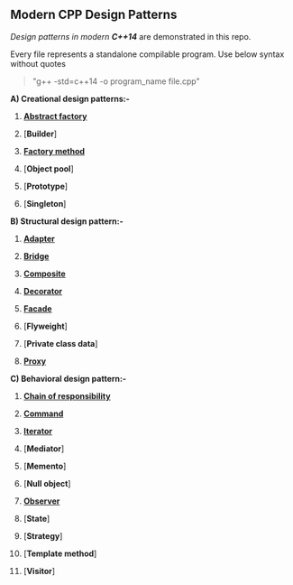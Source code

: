 ## Modern CPP Design Patterns

_Design patterns in modern __C++14___ are demonstrated in this repo.

Every file represents a standalone compilable program. Use below syntax without quotes

>  "g++ -std=c++14 -o program_name file.cpp"

__A) Creational design patterns:-__
1) [__Abstract factory__](abstract_factory.cpp)

2) [__Builder__]

3) [__Factory method__](factory.cpp) 

4) [__Object pool__]

5) [__Prototype__]

6) [__Singleton__]

__B) Structural design pattern:-__
1) [__Adapter__](adapter.cpp)

2) [__Bridge__](bridge.cpp)

3) [__Composite__](composite.cpp)

4) [__Decorator__](decorator.cpp)

5) [__Facade__](facade.cpp)

6) [__Flyweight__]

7) [__Private class data__]

8) [__Proxy__](proxy.cpp) 

__C) Behavioral design pattern:-__
1) [__Chain of responsibility__](chain_of_responsibility.cpp)

2) [__Command__](command.cpp)

3) [__Iterator__](iterator.cpp) 

4) [__Mediator__]

5) [__Memento__]

6) [__Null object__]

7) [__Observer__](observer.cpp)

8) [__State__]

9) [__Strategy__]

10) [__Template method__]

11) [__Visitor__]
